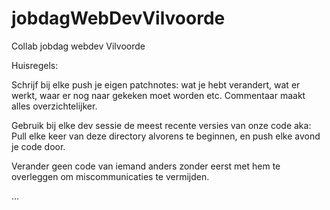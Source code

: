 # jobdagWebDevVilvoorde
Collab jobdag webdev Vilvoorde

Huisregels:

Schrijf bij elke push je eigen patchnotes: wat je hebt verandert, wat er werkt, waar er nog naar gekeken moet worden etc.
Commentaar maakt alles overzichtelijker.

Gebruik bij elke dev sessie de meest recente versies van onze code aka: Pull elke keer van deze directory alvorens te beginnen, en push elke avond je code door.

Verander geen code van iemand anders zonder eerst met hem te overleggen om miscommunicaties te vermijden.

...

